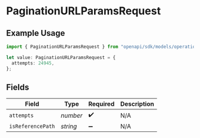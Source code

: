 # PaginationURLParamsRequest

## Example Usage

```typescript
import { PaginationURLParamsRequest } from "openapi/sdk/models/operations";

let value: PaginationURLParamsRequest = {
  attempts: 24945,
};
```

## Fields

| Field              | Type               | Required           | Description        |
| ------------------ | ------------------ | ------------------ | ------------------ |
| `attempts`         | *number*           | :heavy_check_mark: | N/A                |
| `isReferencePath`  | *string*           | :heavy_minus_sign: | N/A                |